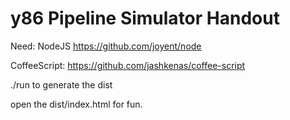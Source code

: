 y86 Pipeline Simulator Handout
==============================

Need:
NodeJS
https://github.com/joyent/node

CoffeeScript:
https://github.com/jashkenas/coffee-script


./run
to generate the dist

open the dist/index.html for fun.